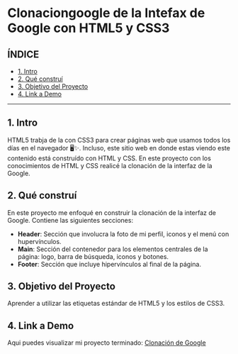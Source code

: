 # Clonaciongoogle de la Intefax de Google con HTML5 y CSS3

## **ÍNDICE**

* [1. Intro](#)
* [2. Qué construí](#)
* [3. Objetivo del Proyecto](#)
* [4. Link a Demo](#)

****

## 1. Intro

HTML5 trabja de la con CSS3 para crear páginas web que usamos todos los días en el navegador 🖥✨. Incluso, este sitio web en donde estas viendo este contenido está construído con HTML y CSS. En este proyecto con los conocimientos de HTML y CSS realicé la clonación de la interfaz de la Google.

## 2. Qué construí

En este proyecto me enfoqué en construir la clonación de la interfaz de Google. Contiene las siguientes secciones:

* **Header**: Sección que involucra la foto de mi perfil, iconos y el menú con hupervínculos.
* **Main**: Sección del contenedor para los elementos centrales de la página: logo, barra de búsqueda, iconos y botones.
* **Footer**: Sección que incluye hipervínculos al final de la página.

## 3. Objetivo del Proyecto
Aprender a utilizar las etiquetas estándar de HTML5 y los estilos de CSS3.

## 4. Link a Demo
Aqui puedes visualizar mi proyecto terminado: [Clonación de Google](clonaciongoogle-ari.netlify.app)
